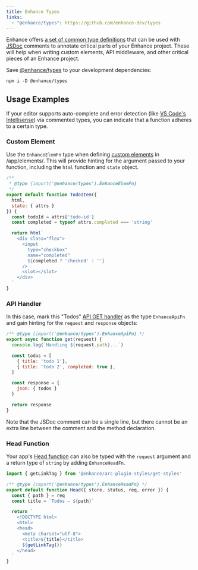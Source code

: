 ```yaml
---
title: Enhance Types
links:
  - "@enhance/types": https://github.com/enhance-dev/types
---
```


Enhance offers [a set of common type definitions](https://github.com/enhance-dev/types) that can be used with [JSDoc](https://jsdoc.app/) comments to annotate critical parts of your Enhance project.
These will help when writing custom elements, API middleware, and other critical pieces of an Enhance project.

Save [@enhance/types](https://github.com/enhance-dev/types) to your development dependencies:

```shell
npm i -D @enhance/types
```

## Usage Examples

If your editor supports auto-complete and error detection (like [VS Code's Intellisense](https://code.visualstudio.com/docs/editor/intellisense)) via commented types, you can indicate that a function adheres to a certain type.

### Custom Element

Use the `EnhanceElemFn` type when defining [custom elements](/docs/conventions/elements) in /app/elements/. This will provide hinting for the argument passed to your function, including the `html` function and `state` object.

<doc-code filename="app/elements/todo-item.mjs" highlight="1:3-add" callout="6-state,11-html">

```javascript
/**
 * @type {import('@enhance/types').EnhanceElemFn}
 */
export default function TodoItem({
  html,
  state: { attrs }
}) {
  const todoId = attrs['todo-id']
  const completed = typeof attrs.completed === 'string'

  return html`
    <div class="flex">
      <input
        type="checkbox"
        name="completed"
        ${completed ? 'checked' : ''}
      />
      <slot></slot>
    </div>
  `
}
```

</doc-code>

### API Handler

In this case, mark this "Todos" [API GET handler](/docs/conventions/api) as the type `EnhanceApiFn` and gain hinting for the `request` and `response` objects:

<doc-code filename="app/api/todos.mjs" highlight="1-add" callout="2-request,14-response">

```javascript
/** @type {import('@enhance/types').EnhanceApiFn} */
export async function get(request) {
  console.log(`Handling ${request.path}...`)

  const todos = [
    { title: 'todo 1'},
    { title: 'todo 2', completed: true },
  ]

  const response = {
    json: { todos }
  }

  return response
}
```

</doc-code>

<doc-callout level="none" mark="🔎" thin>

Note that the JSDoc comment can be a single line, but there cannot be an extra line between the comment and the method declaration.

</doc-callout>

### Head Function

Your app's [Head function](/docs/conventions/head) can also be typed with the `request` argument and a return type of `string` by adding `EnhanceHeadFn`.

<doc-code filename="app/head.mjs" highlight="1-add" callout="2-request">

```javascript
import { getLinkTag } from '@enhance/arc-plugin-styles/get-styles'

/** @type {import('@enhance/types').EnhanceHeadFn} */
export default function Head({ store, status, req, error }) {
  const { path } = req
  const title = `Todos — ${path}`

  return `
    <!DOCTYPE html>
    <html>
    <head>
      <meta charset="utf-8">
      <title>${title}</title>
      ${getLinkTag()}
    </head>
  `
}
```

</doc-code>
